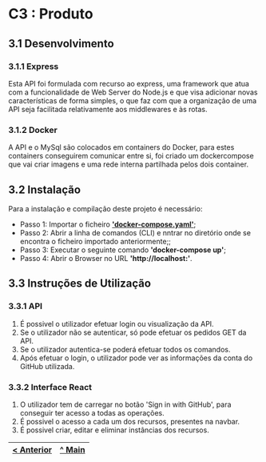 # C3 : Produto

## 3.1 Desenvolvimento


### 3.1.1 Express

Esta API foi formulada com recurso ao express, uma framework que atua com a funcionalidade de Web Server do Node.js e que visa adicionar novas características de forma simples, o que faz com que a organização de uma API seja facilitada relativamente aos middlewares e às rotas.

### 3.1.2 Docker

A API e o MySql são colocados em containers do Docker, para estes containers conseguirem comunicar entre si, foi criado um dockercompose que vai criar imagens e uma rede interna partilhada pelos dois container.

## 3.2 Instalação


Para a instalação e compilação deste projeto é necessário:

* Passo 1: Importar o ficheiro **['docker-compose.yaml'](../docker-compose.yaml)**;
* Passo 2: Abrir a linha de comandos (CLI) e nntrar no diretório onde se encontra o ficheiro importado anteriormente;; 
* Passo 3: Executar o seguinte comando **'docker-compose up'**;
* Passo 4: Abrir o Browser no URL **'http://localhost:'**.

## 3.3 Instruções de Utilização

### 3.3.1 API

1. É possivel o utilizador efetuar login ou visualização da API.
2. Se o utilizador não se autenticar, só pode efetuar os pedidos GET da API.
3. Se o utilizador autentica-se poderá efetuar todos os comandos.
4. Após efetuar o login, o utilizador pode ver as informações da conta do GitHub utilizada.


### 3.3.2 Interface React

1. O utilizador tem de carregar no botão 'Sign in with GitHub', para conseguir ter acesso a todas as operações.
2. É possivel o acesso a cada um dos recursos, presentes na navbar.
3. É possivel criar, editar e eliminar instâncias dos recursos.




[< Anterior](c2.md) | [^ Main](../) 
:--- | :---: 
